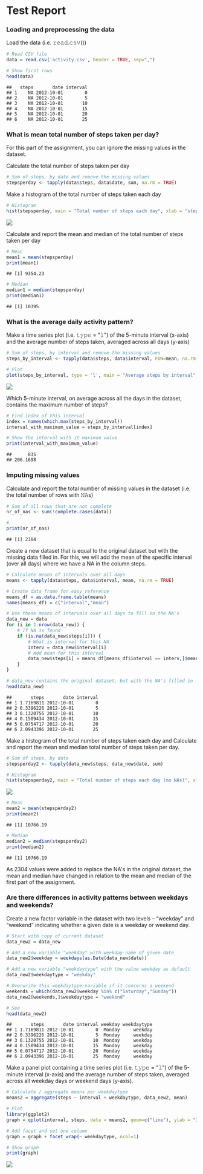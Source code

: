 # Test Report


### Loading and preprocessing the data
Load the data (i.e. 𝚛𝚎𝚊𝚍.𝚌𝚜𝚟())

```r
# Read CSV file
data = read.csv('activity.csv', header = TRUE, sep=",")

# Show first rows
head(data)
```

```
##   steps       date interval
## 1    NA 2012-10-01        0
## 2    NA 2012-10-01        5
## 3    NA 2012-10-01       10
## 4    NA 2012-10-01       15
## 5    NA 2012-10-01       20
## 6    NA 2012-10-01       25
```

### What is mean total number of steps taken per day?
For this part of the assignment, you can ignore the missing values in the dataset.

Calculate the total number of steps taken per day

```r
# Sum of steps, by date and remove the missing values
stepsperday <- tapply(data$steps, data$date, sum, na.rm = TRUE)
```

Make a histogram of the total number of steps taken each day

```r
# Histogram
hist(stepsperday, main = "Total number of steps each day", xlab = "steps")
```

![](PA1_template_files/figure-html/unnamed-chunk-3-1.png)

Calculate and report the mean and median of the total number of steps taken per day

```r
# Mean
mean1 = mean(stepsperday)
print(mean1)
```

```
## [1] 9354.23
```

```r
# Median
median1 = median(stepsperday)
print(median1)
```

```
## [1] 10395
```


### What is the average daily activity pattern?
Make a time series plot (i.e. 𝚝𝚢𝚙𝚎 = "𝚕") of the 5-minute interval (x-axis) and the average number of steps taken, averaged across all days (y-axis)

```r
# Sum of steps, by interval and remove the missing values
steps_by_interval <- tapply(data$steps, data$interval, FUN=mean, na.rm = TRUE)

# Plot
plot(steps_by_interval, type = 'l', main = "Average steps by interval", xlab = "interval (time)", ylab = "steps")
```

![](PA1_template_files/figure-html/unnamed-chunk-5-1.png)


Which 5-minute interval, on average across all the days in the dataset, contains the maximum number of steps?

```r
# Find index of this interval
index = names(which.max(steps_by_interval))
interval_with_maximum_value = steps_by_interval[index]

# Show the interval with it maximum value
print(interval_with_maximum_value)
```

```
##      835 
## 206.1698
```


### Imputing missing values
Calculate and report the total number of missing values in the dataset (i.e. the total number of rows with 𝙽𝙰s)

```r
# Sum of all rows that are not complete
nr_of_nas <- sum(!complete.cases(data))

#
print(nr_of_nas)
```

```
## [1] 2304
```


Create a new dataset that is equal to the original dataset but with the missing data filled in.
For this, we will add the mean of the specific interval (over all days) where we have a NA in the column steps.

```r
# Calculate means of intervals over all days
means <- tapply(data$steps, data$interval, mean, na.rm = TRUE)

# Create data frame for easy reference
means_df = as.data.frame.table(means)
names(means_df) = c("interval","mean")

# Use these means of intervals over all days to fill in the NA's
data_new = data
for (i in 1:nrow(data_new)) {
    # If NA is found
    if (is.na(data_new$steps[i])) {
        # What is interval for this NA
        interv = data_new$interval[i]
        # Add mean for this interval
        data_new$steps[i] = means_df[means_df$interval == interv,]$mean
    }
}

# data_new contains the original dataset, but with the NA's filled in
head(data_new)
```

```
##       steps       date interval
## 1 1.7169811 2012-10-01        0
## 2 0.3396226 2012-10-01        5
## 3 0.1320755 2012-10-01       10
## 4 0.1509434 2012-10-01       15
## 5 0.0754717 2012-10-01       20
## 6 2.0943396 2012-10-01       25
```


Make a histogram of the total number of steps taken each day and Calculate and report the mean and median total number of steps taken per day. 

```r
# Sum of steps, by date
stepsperday2 <- tapply(data_new$steps, data_new$date, sum)

# Histogram
hist(stepsperday2, main = "Total number of steps each day (no NAs)", xlab = "steps")
```

![](PA1_template_files/figure-html/unnamed-chunk-9-1.png)

```r
# Mean
mean2 = mean(stepsperday2)
print(mean2)
```

```
## [1] 10766.19
```

```r
# Median
median2 = median(stepsperday2)
print(median2)
```

```
## [1] 10766.19
```
As 2304 values were added to replace the NA's in the original dataset, the mean and median have changed in relation to the mean and median of the first part of the assignment.


### Are there differences in activity patterns between weekdays and weekends?
Create a new factor variable in the dataset with two levels – “weekday” and “weekend” indicating whether a given date is a weekday or weekend day.

```r
# Start with copy of current dataset
data_new2 = data_new

# Add a new variable "weekday" with weekday-name of given date
data_new2$weekday = weekdays(as.Date(data_new$date))

# Add a new variable "weekdaytype" with the value weekday as default
data_new2$weekdaytype = "weekday"

# Overwrite this weekdaytype variable if it concerns a weekend
weekends = which(data_new2$weekday %in% c("Saturday","Sunday"))
data_new2[weekends,]$weekdaytype = "weekend"

# See
head(data_new2)
```

```
##       steps       date interval weekday weekdaytype
## 1 1.7169811 2012-10-01        0  Monday     weekday
## 2 0.3396226 2012-10-01        5  Monday     weekday
## 3 0.1320755 2012-10-01       10  Monday     weekday
## 4 0.1509434 2012-10-01       15  Monday     weekday
## 5 0.0754717 2012-10-01       20  Monday     weekday
## 6 2.0943396 2012-10-01       25  Monday     weekday
```

Make a panel plot containing a time series plot (i.e. 𝚝𝚢𝚙𝚎 = "𝚕") of the 5-minute interval (x-axis) and the average number of steps taken, averaged across all weekday days or weekend days (y-axis). 

```r
# Calculate / aggregate means per weekdaytype
means2 = aggregate(steps ~ interval + weekdaytype, data_new2, mean)

# Plot
library(ggplot2)
graph = qplot(interval, steps, data = means2, geom=c("line"), ylab = "Interval", xlab = "Number of Steps")

# Add facet and set one column
graph = graph + facet_wrap(~ weekdaytype, ncol=1)

# Show graph
print(graph)
```

![](PA1_template_files/figure-html/unnamed-chunk-11-1.png)


